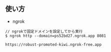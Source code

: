 ## 使い方

- ngrok

```
// ngrokで固定ドメインを設定してから実行
$ ngrok http --domain=ps52bd27.ngrok.app 8081

https://robust-promoted-kiwi.ngrok-free.app
```